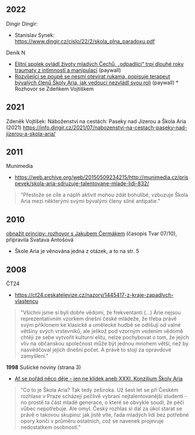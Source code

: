 ## 2022
Dingir Dingir:
* Stanislav Synek: https://www.dingir.cz/cislo/22/2/skola_plna_paradoxu.pdf

Deník N
* [Elitní spolek ovládl životy mladých Čechů, „odpadlíci“ trpí dlouhé roky traumaty z intimností a manipulací](https://denikn.cz/815634/elitni-spolek-ovladl-zivoty-mladych-odpadlici-trpi-traumaty-z-intimnosti-a-manipulaci/) (paywall)
* [Rozvíjející se poupě se nesmí otevírat rukama, popisuje terapeut bývalých členů Školy Aria, jak vedoucí nezvládl svou roli](https://denikn.cz/813658/vudce-skoly-aria-svuj-velky-vliv-nezvladl-reflexi-vnimal-jako-vyhlaseni-valky-rika-terapeut-byvalych-clenu/) (paywall)
	  * Rozhovor se Zdeňkem Vojtíškem

## 2021
Zdeněk Vojtíšek: Náboženství na cestách: Paseky nad Jizerou a Škola Aria (2021)
https://info.dingir.cz/2021/07/nabozenstvi-na-cestach-paseky-nad-jizerou-a-skola-aria/


## 2011
Munimedia
* https://web.archive.org/web/20150509234215/http://munimedia.cz/prispevek/skola-aria-sdruzuje-talentovane-mlade-lidi-832/
> "Přestože se cíle a náplň aktivit mohou zdát bohulibé, vzbuzuje Škola Aria mezi některými svými bývalými členy silné antipatie."

## 2010
[obnažit principy: rozhovor s Jakubem Čermákem](http://old.itvar.cz/prilohy/34/Tvar07-2010.pdf) (časopis Tvar 07/10), připravila Svatava Antošová
* Škole Aria je věnována jedna z otázek, a to na str. 5

## 2008
ČT24
* https://ct24.ceskatelevize.cz/nazory/1445417-z-kraje-zapadlych-vlastencu
> "Všichni jsme si byli dobře vědomi, že frekventanti (...) Árie nejsou reprezentativním vzorkem dnešní české mládeže, že třeba právě svým příklonem ke klasické a umělecké hudbě se odlišují od valné většiny svých vrstevníků, ale jelikož pod vzorným vedením vědomě chtějí ze sebe vytvořit kulturní elitu, nelze pochybovat o tom, že jejich vliv na občanskou společnost může být jednou mnohem větší, než by nasvědčoval jejich dnešní počet. A právě to stojí za opravdové zamyšlení."

**1998**
Sušické noviny (strana 3)
* [Ať se pořád něco děje - jen ne klídek aneb XXXI. Konzilium Školy Aria](https://docplayer.cz/6550284-Dalsi-podrobne-informace-ziskate-na-tel-c-0187-52-66-82-nebo-52-03-62-ktera-bude-obsahovat-nabidku.html)
> "Co to je Škola Aria? Tak tedy zeširoka. Už šest let se při Českém rozhlase v Praze scházejí pečlivě vybraní nejtalentovanější studenti - no prostě ta část mladé generace, o které se obvykle soudí, že péči vůbec nepotřebuje. Ale omyl. Český rozhlas si dal za úkol starat se právě o takovou skupinu: jak jistě víte, řada mladých lidí bez potřebné opory končí v průměru ostatních, což se navenek projevuje nedostatkem osobnosti."
